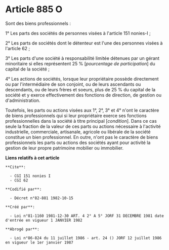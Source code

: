 # Article 885 O

Sont des biens professionnels :

1° Les parts des sociétés de personnes visées à l'article 151 nonies-I ;

2° Les parts de sociétés dont le détenteur est l'une des personnes visées à l'article 62 ;

3° Les parts d'une société à responsabilité limitée détenues par un gérant minoritaire si elles représentent 25 %
[*pourcentage de participation*] du capital de la société ;

4° Les actions de sociétés, lorsque leur propriétaire possède directement ou par l'intermédiaire de son conjoint, ou de leurs
ascendants ou descendants, ou de leurs frères et soeurs, plus de 25 % du capital de la société et y exerce effectivement des
fonctions de direction, de gestion ou d'administration.

Toutefois, les parts ou actions visées aux 1°, 2°, 3° et 4° n'ont le caractère de biens professionnels qui si leur
propriétaire exerce ses fonctions professionnelles dans la société à titre principal [*condition*]. Dans ce cas seule la
fraction de la valeur de ces parts ou actions nécessaire à l'activité industrielle, commerciale, artisanale, agricole ou
libérale de la société constitue un bien professionnel. En outre, n'ont pas le caractère de biens professionnels les parts ou
actions des sociétés ayant pour activité la gestion de leur propre patrimoine mobilier ou immobilier.

**Liens relatifs à cet article**

	**Cite**:

	  - CGI 151 nonies I
	  - CGI 62

	**Codifié par**:

	  - Décret n°82-881 1982-10-15

	**Créé par**:

	  - Loi n°81-1160 1981-12-30 ART. 4 2° A 5° JORF 31 DECEMBRE 1981 date d'entrée en vigueur 1 JANVIER 1982

	**Abrogé par**:

	  - Loi n°86-824 du 11 juillet 1986 - art. 24 () JORF 12 juillet 1986 en vigueur le 1er janvier 1987
